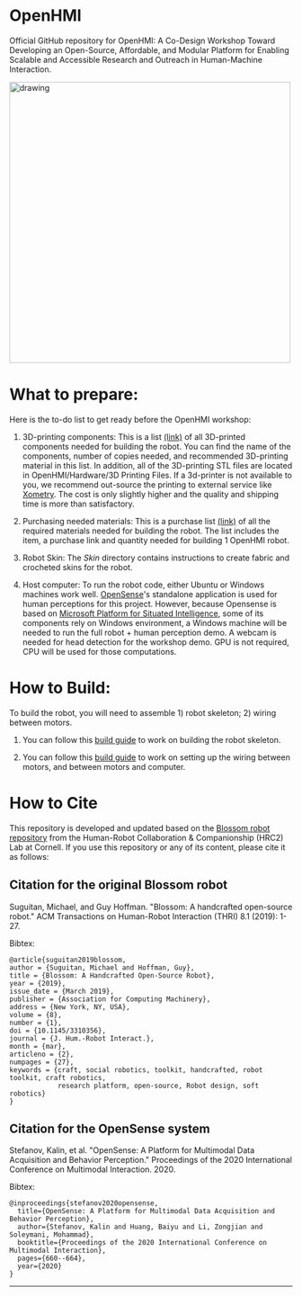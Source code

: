 # OpenHMI
Official GitHub repository for OpenHMI: A Co-Design Workshop Toward Developing an Open-Source, Affordable, and Modular Platform for Enabling Scalable and Accessible Research and Outreach in Human-Machine Interaction. 


<img src="https://firebasestorage.googleapis.com/v0/b/uscinteractionlab.appspot.com/o/projects%2Fopenhmi%2Fblossom_natalie.jpg?alt=media&token=cb101f6c-fcd5-4605-bc7d-e66655d63212" alt="drawing" width="500"/>

# What to prepare:

Here is the to-do list to get ready before the OpenHMI workshop:

1) 3D-printing components: This is a list [(link)](https://docs.google.com/spreadsheets/d/1t7z_LR9PL6xjs64DBJckwSwQi114tPqmKAhL10Ktr_M/edit?usp=sharing) of all 3D-printed components needed for building the robot. You can find the name of the components, number of copies needed, and recommended 3D-printing material in this list. In addition, all of the 3D-printing STL files are located in OpenHMI/Hardware/3D Printing Files. If a 3d-printer is not available to you, we recommend out-source the printing to external service like [Xometry](https://www.xometry.com). The cost is only slightly higher and the quality and shipping time is more than satisfactory.


2) Purchasing needed materials: This is a purchase list [(link)](https://docs.google.com/spreadsheets/d/160ENST97K0b6GmP2vGoKJ554m8fZKPFYfByFBAFuFu0/edit?usp=sharing) of all the required materials needed for building the robot. The list includes the item, a purchase link and quantity needed for building 1 OpenHMI robot.

3) Robot Skin: The *Skin* directory contains instructions to create fabric and crocheted skins for the robot. 

4) Host computer: To run the robot code, either Ubuntu or Windows machines work well. [OpenSense](https://github.com/intelligent-human-perception-laboratory/OpenSense)'s standalone application is used for human perceptions for this project. However, because Opensense is based on [Microsoft Platform for Situated Intelligence](https://github.com/microsoft/psi), some of its components rely on Windows environment, a Windows machine will be needed to run the full robot + human perception demo. A webcam is needed for head detection for the workshop demo. GPU is not required, CPU will be used for those computations.


# How to Build:

To build the robot, you will need to assemble 1) robot skeleton; 2) wiring between motors.

1) You can follow this [build guide](https://docs.google.com/presentation/d/1tSICkZTfJj_O5U8Cg3pJ7uGAolSJe6wW/edit?usp=sharing&ouid=105532696586971028354&rtpof=true&sd=true) to work on building the robot skeleton.

2) You can follow this [build guide](https://docs.google.com/presentation/d/1g5RqoF_3xt6z6RvbIo_sDCCCWvMbcokz0HMdGt5Rlj0/edit?usp=sharing) to work on setting up the wiring between motors, and between motors and computer.


# How to Cite

This repository is developed and updated based on the [Blossom robot repository](https://github.com/hrc2/blossom-public) from the Human-Robot Collaboration & Companionship (HRC2) Lab at Cornell. If you use this repository or any of its content, please cite it as follows:

## Citation for the original Blossom robot

Suguitan, Michael, and Guy Hoffman. "Blossom: A handcrafted open-source robot." ACM Transactions on Human-Robot Interaction (THRI) 8.1 (2019): 1-27.

Bibtex:
```
@article{suguitan2019blossom,
author = {Suguitan, Michael and Hoffman, Guy},
title = {Blossom: A Handcrafted Open-Source Robot},
year = {2019},
issue_date = {March 2019},
publisher = {Association for Computing Machinery},
address = {New York, NY, USA},
volume = {8},
number = {1},
doi = {10.1145/3310356},
journal = {J. Hum.-Robot Interact.},
month = {mar},
articleno = {2},
numpages = {27},
keywords = {craft, social robotics, toolkit, handcrafted, robot toolkit, craft robotics, 
            research platform, open-source, Robot design, soft robotics}
}
```

## Citation for the OpenSense system

Stefanov, Kalin, et al. "OpenSense: A Platform for Multimodal Data Acquisition and Behavior Perception." Proceedings of the 2020 International Conference on Multimodal Interaction. 2020.

Bibtex:
```
@inproceedings{stefanov2020opensense,
  title={OpenSense: A Platform for Multimodal Data Acquisition and Behavior Perception},
  author={Stefanov, Kalin and Huang, Baiyu and Li, Zongjian and Soleymani, Mohammad},
  booktitle={Proceedings of the 2020 International Conference on Multimodal Interaction},
  pages={660--664},
  year={2020}
}
```

----
